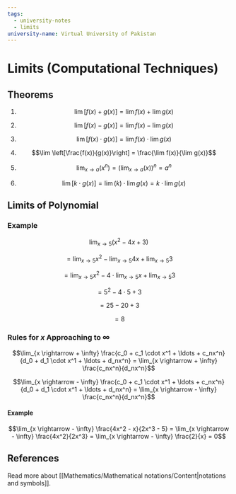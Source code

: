 ```yaml
---
tags:
  - university-notes
  - limits
university-name: Virtual University of Pakistan
---
```


# Limits (Computational Techniques)
## Theorems

1. $$\lim[f(x) + g(x)] = \lim f(x) + \lim g(x)$$

2. $$\lim[f(x) - g(x)] = \lim f(x) - \lim g(x)$$

3. $$\lim[f(x) \cdot g(x)] = \lim f(x) \cdot \lim g(x)$$

4. $$\lim \left[\frac{f(x)}{g(x)}\right] = \frac{\lim f(x)}{\lim g(x)}$$

5. $$\lim_{x \rightarrow a}(x^n) = \left(\lim_{x \rightarrow a} (x)\right)^n = a^n$$

6. $$\lim[k \cdot g(x)] = \lim(k) \cdot \lim g(x) = k \cdot \lim g(x)$$

## Limits of Polynomial
### Example

$$\lim_{x \rightarrow 5}(x^2 - 4x + 3)$$

$$= \lim_{x \rightarrow 5} x^2 - \lim_{x \rightarrow 5} 4x + \lim_{x \rightarrow 5} 3$$

$$= \lim_{x \rightarrow 5} x^2 - 4 \cdot \lim_{x \rightarrow 5} x + \lim_{x \rightarrow 5} 3$$

$$= 5^2 - 4 \cdot 5 + 3$$

$$= 25 - 20 + 3$$

$$= 8$$

### Rules for $x$ Approaching to $\infty$

$$\lim_{x \rightarrow + \infty} \frac{c_0 + c_1 \cdot x^1 + \ldots + c_nx^n}{d_0 + d_1 \cdot x^1 + \ldots + d_nx^n} = \lim_{x \rightarrow + \infty} \frac{c_nx^n}{d_nx^n}$$

$$\lim_{x \rightarrow - \infty} \frac{c_0 + c_1 \cdot x^1 + \ldots + c_nx^n}{d_0 + d_1 \cdot x^1 + \ldots + d_nx^n} = \lim_{x \rightarrow - \infty} \frac{c_nx^n}{d_nx^n}$$

#### Example

$$\lim_{x \rightarrow - \infty} \frac{4x^2 - x}{2x^3 - 5} = \lim_{x \rightarrow - \infty} \frac{4x^2}{2x^3} = \lim_{x \rightarrow - \infty} \frac{2}{x} = 0$$

## References
Read more about [[Mathematics/Mathematical notations/Content|notations and symbols]].